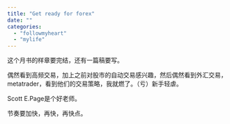 ```yaml
---
title: "Get ready for forex"
date: ""
categories: 
  - "followmyheart"
  - "mylife"
---
```


这个月书的样章要完结，还有一篇稿要写。

偶然看到高频交易，加上之前对股市的自动交易感兴趣，然后偶然看到外汇交易，metatrader，看到他们的交易策略，我就燃了。（亏）新手轻虐。

Scott E.Page是个好老师。

节奏要加快，再快，再快点。
